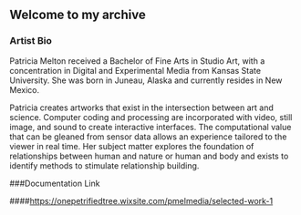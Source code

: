 ## Welcome to my archive

### Artist Bio

Patricia Melton received a Bachelor of Fine Arts in Studio Art, with a concentration in Digital and Experimental Media from Kansas State University. She was born in Juneau, Alaska and currently resides in New Mexico. 

Patricia creates artworks that exist in the intersection between art and science. Computer coding and processing are incorporated with video, still image, and sound to create interactive interfaces. The computational value that can be gleaned from sensor data allows an experience tailored to the viewer in real time. Her subject matter explores the foundation of relationships between human and nature or human and body and exists to identify methods to stimulate relationship building.


###Documentation Link

####https://onepetrifiedtree.wixsite.com/pmelmedia/selected-work-1
